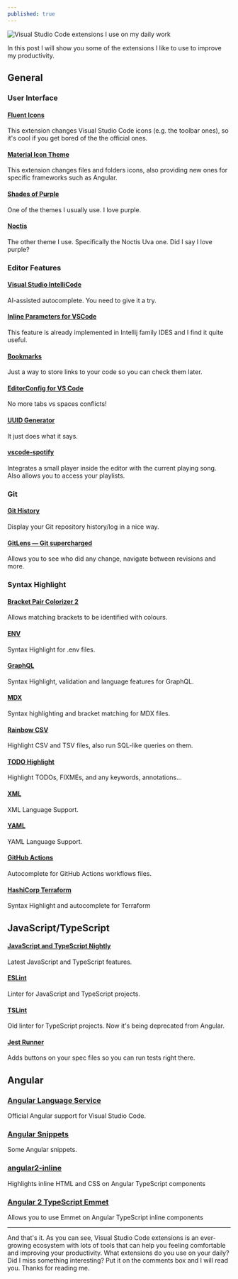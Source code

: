 ```yaml
---
published: true
---
```

![Visual Studio Code extensions I use on my daily work]({{site.baseurl}}/images/visual-studio-code-extensions-i-use-on-my-daily-work.png)

In this post I will show you some of the extensions I like to use to improve my productivity.

## General

### User Interface

#### [Fluent Icons](https://marketplace.visualstudio.com/items?itemName=miguelsolorio.fluent-icons)
This extension changes Visual Studio Code icons (e.g. the toolbar ones), so it's cool if you get bored of the the official ones.
#### [Material Icon Theme](https://marketplace.visualstudio.com/items?itemName=PKief.material-icon-theme)
This extension changes files and folders icons, also providing new ones for specific frameworks such as Angular.
#### [Shades of Purple](https://marketplace.visualstudio.com/items?itemName=ahmadawais.shades-of-purple)
One of the themes I usually use. I love purple.
#### [Noctis](https://marketplace.visualstudio.com/items?itemName=liviuschera.noctis)
The other theme I use. Specifically the Noctis Uva one. Did I say I love purple?

### Editor Features

#### [Visual Studio IntelliCode](https://marketplace.visualstudio.com/items?itemName=VisualStudioExptTeam.vscodeintellicode)
AI-assisted autocomplete. You need to give it a try.
#### [Inline Parameters for VSCode](https://marketplace.visualstudio.com/items?itemName=liamhammett.inline-parameters)
This feature is already implemented in Intellij family IDES and I find it quite useful.
#### [Bookmarks](https://marketplace.visualstudio.com/items?itemName=alefragnani.Bookmarks)
Just a way to store links to your code so you can check them later.
#### [EditorConfig for VS Code](https://marketplace.visualstudio.com/items?itemName=EditorConfig.EditorConfig)
No more tabs vs spaces conflicts!
#### [UUID Generator](https://marketplace.visualstudio.com/items?itemName=motivesoft.vscode-uuid-generator)
It just does what it says.
#### [vscode-spotify](https://marketplace.visualstudio.com/items?itemName=shyykoserhiy.vscode-spotify)
Integrates a small player inside the editor with the current playing song. Also allows you to access your playlists.

### Git

#### [Git History](https://marketplace.visualstudio.com/items?itemName=donjayamanne.githistory)
Display your Git repository history/log in a nice way.
#### [GitLens — Git supercharged](https://marketplace.visualstudio.com/items?itemName=eamodio.gitlens)
Allows you to see who did any change, navigate between revisions and more.

### Syntax Highlight
#### [Bracket Pair Colorizer 2](https://marketplace.visualstudio.com/items?itemName=CoenraadS.bracket-pair-colorizer-2)
Allows matching brackets to be identified with colours.
#### [ENV](https://marketplace.visualstudio.com/items?itemName=IronGeek.vscode-env)
Syntax Highlight for .env files.
#### [GraphQL](https://marketplace.visualstudio.com/items?itemName=GraphQL.vscode-graphql)
Syntax Highlight, validation and language features for GraphQL.
#### [MDX](https://marketplace.visualstudio.com/items?itemName=silvenon.mdx)
Syntax highlighting and bracket matching for MDX files.
#### [Rainbow CSV](https://marketplace.visualstudio.com/items?itemName=mechatroner.rainbow-csv)
Highlight CSV and TSV files, also run SQL-like queries on them.
#### [TODO Highlight](https://marketplace.visualstudio.com/items?itemName=wayou.vscode-todo-highlight)
Highlight TODOs, FIXMEs, and any keywords, annotations...
#### [XML](https://marketplace.visualstudio.com/items?itemName=redhat.vscode-xml)
XML Language Support.
#### [YAML](https://marketplace.visualstudio.com/items?itemName=redhat.vscode-yaml)
YAML Language Support.
#### [GitHub Actions](https://marketplace.visualstudio.com/items?itemName=cschleiden.vscode-github-actions)
Autocomplete for GitHub Actions workflows files.
#### [HashiCorp Terraform](https://marketplace.visualstudio.com/items?itemName=HashiCorp.terraform)
Syntax Highlight and autocomplete for Terraform

## JavaScript/TypeScript

#### [JavaScript and TypeScript Nightly](https://marketplace.visualstudio.com/items?itemName=ms-vscode.vscode-typescript-next)
Latest JavaScript and TypeScript features.
#### [ESLint](https://marketplace.visualstudio.com/items?itemName=dbaeumer.vscode-eslint)
Linter for JavaScript and TypeScript projects.
#### [TSLint](https://marketplace.visualstudio.com/items?itemName=ms-vscode.vscode-typescript-tslint-plugin)
Old linter for TypeScript projects. Now it's being deprecated from Angular.
#### [Jest Runner](https://marketplace.visualstudio.com/items?itemName=firsttris.vscode-jest-runner)
Adds buttons on your spec files so you can run tests right there.

## Angular
### [Angular Language Service](https://marketplace.visualstudio.com/items?itemName=Angular.ng-template)
Official Angular support for Visual Studio Code.
### [Angular Snippets](https://marketplace.visualstudio.com/items?itemName=johnpapa.Angular2)
Some Angular snippets.
### [angular2-inline](https://marketplace.visualstudio.com/items?itemName=natewallace.angular2-inline)
Highlights inline HTML and CSS on Angular TypeScript components
### [Angular 2 TypeScript Emmet](https://marketplace.visualstudio.com/items?itemName=jakethashi.vscode-angular2-emmet)
Allows you to use Emmet on Angular TypeScript inline components


---

And that's it. As you can see, Visual Studio Code extensions is an ever-growing ecosystem with lots of tools that can help you feeling comfortable and improving your productivity. What extensions do you use on your daily? Did I miss something interesting? Put it on the comments box and I will read you. Thanks for reading me.
